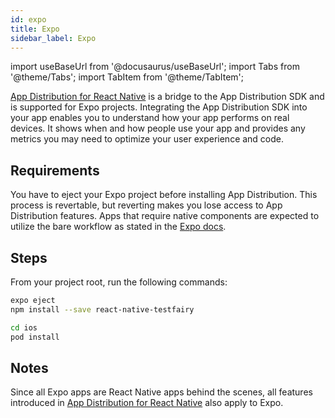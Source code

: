 ```yaml
---
id: expo
title: Expo
sidebar_label: Expo
---
```


import useBaseUrl from '@docusaurus/useBaseUrl';
import Tabs from '@theme/Tabs';
import TabItem from '@theme/TabItem';

[App Distribution for React Native](https://www.npmjs.com/package/react-native-testfairy) is a bridge to the App Distribution SDK and is supported for Expo projects. Integrating the App Distribution SDK into your app enables you to understand how your app performs on real devices. It shows when and how people use your app and provides any metrics you may need to optimize your user experience and code.

## Requirements

You have to eject your Expo project before installing App Distribution. This process is revertable, but reverting makes you lose access to App Distribution features. Apps that require native components are expected to utilize the bare workflow as stated in the [Expo docs](https://docs.expo.io/expokit/eject/).

## Steps

From your project root, run the following commands:

```bash
expo eject
npm install --save react-native-testfairy

cd ios
pod install
```

## Notes

Since all Expo apps are React Native apps behind the scenes, all features introduced in [App Distribution for React Native](https://www.npmjs.com/package/react-native-testfairy) also apply to Expo.
